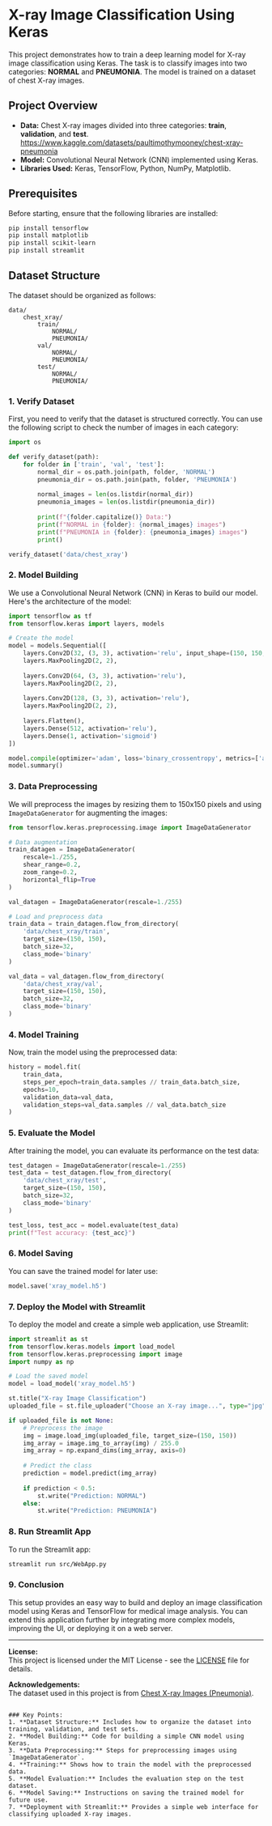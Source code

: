 
# X-ray Image Classification Using Keras

This project demonstrates how to train a deep learning model for X-ray image classification using Keras. The task is to classify images into two categories: **NORMAL** and **PNEUMONIA**. The model is trained on a dataset of chest X-ray images.

## Project Overview

- **Data:** Chest X-ray images divided into three categories: **train**, **validation**, and **test**.
  https://www.kaggle.com/datasets/paultimothymooney/chest-xray-pneumonia
- **Model:** Convolutional Neural Network (CNN) implemented using Keras.
- **Libraries Used:** Keras, TensorFlow, Python, NumPy, Matplotlib.

## Prerequisites

Before starting, ensure that the following libraries are installed:

```bash
pip install tensorflow
pip install matplotlib
pip install scikit-learn
pip install streamlit
```

## Dataset Structure

The dataset should be organized as follows:

```
data/
    chest_xray/
        train/
            NORMAL/
            PNEUMONIA/
        val/
            NORMAL/
            PNEUMONIA/
        test/
            NORMAL/
            PNEUMONIA/
```

### 1. **Verify Dataset**

First, you need to verify that the dataset is structured correctly. You can use the following script to check the number of images in each category:

```python
import os

def verify_dataset(path):
    for folder in ['train', 'val', 'test']:
        normal_dir = os.path.join(path, folder, 'NORMAL')
        pneumonia_dir = os.path.join(path, folder, 'PNEUMONIA')
        
        normal_images = len(os.listdir(normal_dir))
        pneumonia_images = len(os.listdir(pneumonia_dir))
        
        print(f"{folder.capitalize()} Data:")
        print(f"NORMAL in {folder}: {normal_images} images")
        print(f"PNEUMONIA in {folder}: {pneumonia_images} images")
        print()

verify_dataset('data/chest_xray')
```

### 2. **Model Building**

We use a Convolutional Neural Network (CNN) in Keras to build our model. Here's the architecture of the model:

```python
import tensorflow as tf
from tensorflow.keras import layers, models

# Create the model
model = models.Sequential([
    layers.Conv2D(32, (3, 3), activation='relu', input_shape=(150, 150, 3)),
    layers.MaxPooling2D(2, 2),
    
    layers.Conv2D(64, (3, 3), activation='relu'),
    layers.MaxPooling2D(2, 2),
    
    layers.Conv2D(128, (3, 3), activation='relu'),
    layers.MaxPooling2D(2, 2),
    
    layers.Flatten(),
    layers.Dense(512, activation='relu'),
    layers.Dense(1, activation='sigmoid')
])

model.compile(optimizer='adam', loss='binary_crossentropy', metrics=['accuracy'])
model.summary()
```

### 3. **Data Preprocessing**

We will preprocess the images by resizing them to 150x150 pixels and using `ImageDataGenerator` for augmenting the images:

```python
from tensorflow.keras.preprocessing.image import ImageDataGenerator

# Data augmentation
train_datagen = ImageDataGenerator(
    rescale=1./255,
    shear_range=0.2,
    zoom_range=0.2,
    horizontal_flip=True
)

val_datagen = ImageDataGenerator(rescale=1./255)

# Load and preprocess data
train_data = train_datagen.flow_from_directory(
    'data/chest_xray/train',
    target_size=(150, 150),
    batch_size=32,
    class_mode='binary'
)

val_data = val_datagen.flow_from_directory(
    'data/chest_xray/val',
    target_size=(150, 150),
    batch_size=32,
    class_mode='binary'
)
```

### 4. **Model Training**

Now, train the model using the preprocessed data:

```python
history = model.fit(
    train_data,
    steps_per_epoch=train_data.samples // train_data.batch_size,
    epochs=10,
    validation_data=val_data,
    validation_steps=val_data.samples // val_data.batch_size
)
```

### 5. **Evaluate the Model**

After training the model, you can evaluate its performance on the test data:

```python
test_datagen = ImageDataGenerator(rescale=1./255)
test_data = test_datagen.flow_from_directory(
    'data/chest_xray/test',
    target_size=(150, 150),
    batch_size=32,
    class_mode='binary'
)

test_loss, test_acc = model.evaluate(test_data)
print(f"Test accuracy: {test_acc}")
```

### 6. **Model Saving**

You can save the trained model for later use:

```python
model.save('xray_model.h5')
```

### 7. **Deploy the Model with Streamlit**

To deploy the model and create a simple web application, use Streamlit:

```python
import streamlit as st
from tensorflow.keras.models import load_model
from tensorflow.keras.preprocessing import image
import numpy as np

# Load the saved model
model = load_model('xray_model.h5')

st.title("X-ray Image Classification")
uploaded_file = st.file_uploader("Choose an X-ray image...", type="jpg")

if uploaded_file is not None:
    # Preprocess the image
    img = image.load_img(uploaded_file, target_size=(150, 150))
    img_array = image.img_to_array(img) / 255.0
    img_array = np.expand_dims(img_array, axis=0)
    
    # Predict the class
    prediction = model.predict(img_array)
    
    if prediction < 0.5:
        st.write("Prediction: NORMAL")
    else:
        st.write("Prediction: PNEUMONIA")
```

### 8. **Run Streamlit App**

To run the Streamlit app:

```bash
streamlit run src/WebApp.py
```

### 9. **Conclusion**

This setup provides an easy way to build and deploy an image classification model using Keras and TensorFlow for medical image analysis. You can extend this application further by integrating more complex models, improving the UI, or deploying it on a web server.

---

**License:**  
This project is licensed under the MIT License - see the [LICENSE](LICENSE) file for details.

**Acknowledgements:**  
The dataset used in this project is from [Chest X-ray Images (Pneumonia)](https://www.kaggle.com/paultimothymooney/chest-xray-pneumonia).
```

### Key Points:
1. **Dataset Structure:** Includes how to organize the dataset into training, validation, and test sets.
2. **Model Building:** Code for building a simple CNN model using Keras.
3. **Data Preprocessing:** Steps for preprocessing images using `ImageDataGenerator`.
4. **Training:** Shows how to train the model with the preprocessed data.
5. **Model Evaluation:** Includes the evaluation step on the test dataset.
6. **Model Saving:** Instructions on saving the trained model for future use.
7. **Deployment with Streamlit:** Provides a simple web interface for classifying uploaded X-ray images.

